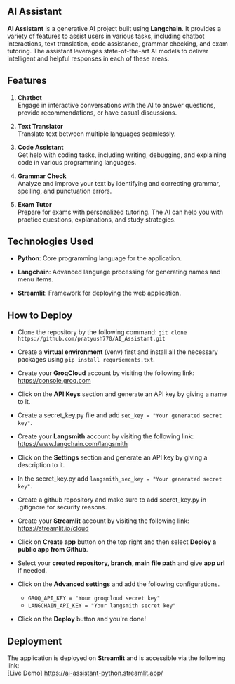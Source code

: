 ## AI Assistant
**AI Assistant** is a generative AI project built using **Langchain**. It provides a variety of features to assist users in various tasks, including chatbot interactions, text translation, code assistance, grammar checking, and exam tutoring. The assistant leverages state-of-the-art AI models to deliver intelligent and helpful responses in each of these areas.
## Features
1. **Chatbot**  
   Engage in interactive conversations with the AI to answer questions, provide recommendations, or have casual discussions.

2. **Text Translator**  
   Translate text between multiple languages seamlessly.
3. **Code Assistant**  
   Get help with coding tasks, including writing, debugging, and explaining code in various programming languages.
4. **Grammar Check**  
   Analyze and improve your text by identifying and correcting grammar, spelling, and punctuation errors.
5. **Exam Tutor**  
   Prepare for exams with personalized tutoring. The AI can help you with practice questions, explanations, and study strategies.
## Technologies Used  
- **Python**: Core programming language for the application.
  
- **Langchain**: Advanced language processing for generating names and menu items.  
- **Streamlit**: Framework for deploying the web application.
## How to Deploy
- Clone the repository by the following command: `git clone https://github.com/pratyush770/AI_Assistant.git`
  
- Create a **virtual environment** (venv) first and install all the necessary packages using `pip install requriements.txt`.
- Create your **GroqCloud** account by visiting the following link: https://console.groq.com
- Click on the **API Keys** section and generate an API key by giving a name to it.
- Create a secret_key.py file and add `sec_key = "Your generated secret key"`.
- Create your **Langsmith** account by visiting the following link: https://www.langchain.com/langsmith
- Click on the **Settings** section and generate an API key by giving a description to it.
- In the secret_key.py add `langsmith_sec_key = "Your generated secret key"`.
- Create a github repository and make sure to add secret_key.py in .gitignore for security reasons.
- Create your **Streamlit** account by visiting the following link: https://streamlit.io/cloud
- Click on **Create app** button on the top right and then select **Deploy a public app from Github**.
- Select your **created repository, branch, main file path** and give **app url** if needed.
- Click on the **Advanced settings** and add the following configurations.
  - `GROQ_API_KEY = "Your groqcloud secret key"`
  - `LANGCHAIN_API_KEY = "Your langsmith secret key"`
- Click on the **Deploy** button and you're done!
    
## Deployment  
The application is deployed on **Streamlit** and is accessible via the following link:  
[Live Demo] https://ai-assistant-python.streamlit.app/
